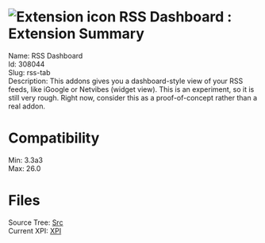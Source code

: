 # ![Extension icon](https://addons.thunderbird.net/static/img/addon-icons/feeds-64.png) RSS Dashboard : Extension Summary

Name: RSS Dashboard  
Id: 308044  
Slug: rss-tab  
Description: This addons gives you a dashboard-style view of your RSS feeds, like iGoogle or Netvibes (widget view). This is an experiment, so it is still very rough. Right now, consider this as a proof-of-concept rather than a real addon.
  

# Compatibility
Min: 3.3a3  
Max: 26.0  

# Files

Source Tree: [Src](C:/Dev/Thunderbird/ThunderKdB/xall/xOther/308044-rss-tab/src)  
Current XPI: [XPI](C:/Dev/Thunderbird/ThunderKdB/xall/xOther/308044-rss-tab/xpi)  



